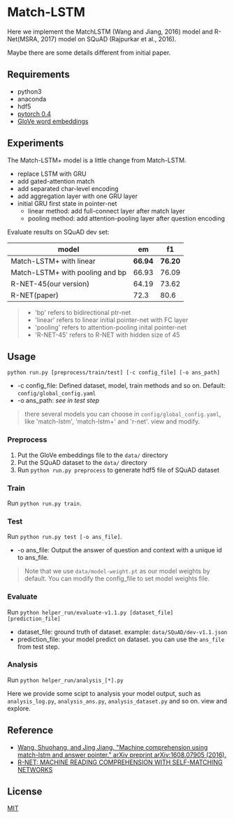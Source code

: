 # Match-LSTM

Here we implement the MatchLSTM (Wang and Jiang, 2016) model and R-Net(MSRA, 2017) model on SQuAD (Rajpurkar et al., 2016).

Maybe there are some details different from initial paper.

## Requirements

- python3
- anaconda
- hdf5
- [pytorch 0.4](https://github.com/pytorch/pytorch/tree/v0.4.0)
- [GloVe word embeddings](https://nlp.stanford.edu/projects/glove/)

## Experiments

The Match-LSTM+ model is a little change from Match-LSTM.

- replace LSTM with GRU
- add gated-attention match
- add separated char-level encoding
- add aggregation layer with one GRU layer
- initial GRU first state in pointer-net
    - linear method: add full-connect layer after match layer
    - pooling method: add attention-pooling layer after question encoding

Evaluate results on SQuAD dev set:

model|em|f1
---|---|---|
Match-LSTM+ with linear|**66.94**|**76.20**
Match-LSTM+ with pooling and bp|66.93|76.09
R-NET-45(our version)|64.19|73.62
R-NET(paper)|72.3|80.6

> - 'bp' refers to bidirectional ptr-net
> - 'linear' refers to linear initial pointer-net with FC layer
> - 'pooling' refers to attention-pooling inital pointer-net
> - 'R-NET-45' refers to R-NET with hidden size of 45


## Usage

`python run.py [preprocess/train/test] [-c config_file] [-o ans_path]`

- -c config_file: Defined dataset, model, train methods and so on. Default: `config/global_config.yaml`
- -o ans_path: *see in test step*

> there several models you can choose in `config/global_config.yaml`, like 'match-lstm', 'match-lstm+' and 'r-net'. view and modify. 

### Preprocess

1. Put the GloVe embeddings file to the `data/` directory
2. Put the SQuAD dataset to the `data/` directory
3. Run `python run.py preprocess` to generate hdf5 file of SQuAD dataset

### Train

Run `python run.py train`.

### Test

Run `python run.py test [-o ans_file]`.

- -o ans_file: Output the answer of question and context with a unique id to ans_file. 

> Note that we use `data/model-weight.pt` as our model weights by default. You can modify the config_file to set model weights file.

### Evaluate

Run `python helper_run/evaluate-v1.1.py [dataset_file] [prediction_file]`

- dataset_file: ground truth of dataset. example: `data/SQuAD/dev-v1.1.json`
- prediction_file: your model predict on dataset. you can use the `ans_file` from test step.

### Analysis

Run `python helper_run/analysis_[*].py`

Here we provide some scipt to analysis your model output, such as `analysis_log.py`, `analysis_ans.py`, `analysis_dataset.py` and so on. view and explore. 

## Reference

- [Wang, Shuohang, and Jing Jiang. "Machine comprehension using match-lstm and answer pointer." arXiv preprint arXiv:1608.07905 (2016).](https://arxiv.org/abs/1608.07905)
- [R-NET: MACHINE READING COMPREHENSION WITH SELF-MATCHING NETWORKS](https://www.microsoft.com/en-us/research/wp-content/uploads/2017/05/r-net.pdf)

## License

[MIT](https://github.com/laddie132/MRC-PyTorch/blob/master/LICENSE)

